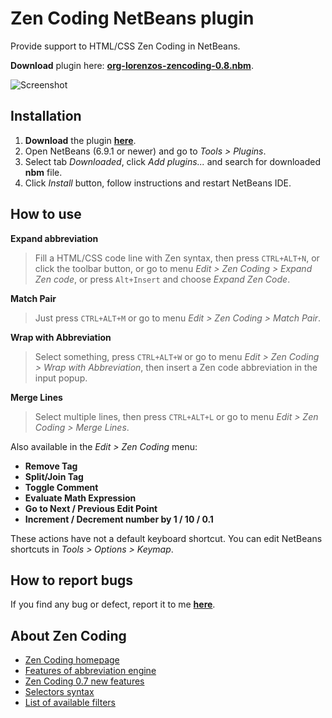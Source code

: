 Zen Coding NetBeans plugin
==========================
 
Provide support to HTML/CSS Zen Coding in NetBeans.

**Download** plugin here: **[org-lorenzos-zencoding-0.8.nbm](http://github.com/downloads/lorenzos/ZenCodingNetBeansPlugin/org-lorenzos-zencoding-0.8.nbm)**.

![Screenshot](https://github.com/lorenzos/ZenCodingNetBeansPlugin/raw/master/graphics/screenshot.png)

Installation
------------

1. **Download** the plugin **[here](http://github.com/downloads/lorenzos/ZenCodingNetBeansPlugin/org-lorenzos-zencoding-0.8.nbm)**.
2. Open NetBeans (6.9.1 or newer) and go to *Tools > Plugins*.
3. Select tab *Downloaded*, click *Add plugins...* and search for downloaded **nbm** file.
4. Click *Install* button, follow instructions and restart NetBeans IDE.

How to use
----------

**Expand abbreviation**

> Fill a HTML/CSS code line with Zen syntax, then press `CTRL+ALT+N`, or click the toolbar button, or go to menu *Edit > Zen Coding > Expand Zen code*, or press `Alt+Insert` and choose *Expand Zen Code*.

**Match Pair**

> Just press `CTRL+ALT+M` or go to menu *Edit > Zen Coding > Match Pair*.

**Wrap with Abbreviation**

> Select something, press `CTRL+ALT+W` or go to menu *Edit > Zen Coding > Wrap with Abbreviation*, then insert a Zen code abbreviation in the input popup.

**Merge Lines**

> Select multiple lines, then press `CTRL+ALT+L` or go to menu *Edit > Zen Coding > Merge Lines*.

Also available in the *Edit > Zen Coding* menu: 

 * **Remove Tag** 
 * **Split/Join Tag**
 * **Toggle Comment**
 * **Evaluate Math Expression**
 * **Go to Next / Previous Edit Point**
 * **Increment / Decrement number by 1 / 10 / 0.1**

These actions have not a default keyboard shortcut. You can edit NetBeans shortcuts in  *Tools > Options > Keymap*.

How to report bugs
------------------

If you find any bug or defect, report it to me **[here](https://github.com/lorenzos/ZenCodingNetBeansPlugin/issues)**.

About Zen Coding
----------------

- [Zen Coding homepage](http://code.google.com/p/zen-coding/)
- [Features of abbreviation engine](http://code.google.com/p/zen-coding/#Current_features_of_abbreviation_engine)
- [Zen Coding 0.7 new features](https://github.com/sergeche/zen-coding/wiki/Release-Notes)
- [Selectors syntax](http://code.google.com/p/zen-coding/wiki/ZenHTMLSelectorsEn)
- [List of available filters](http://code.google.com/p/zen-coding/wiki/Filters#List_of_available_filters)

